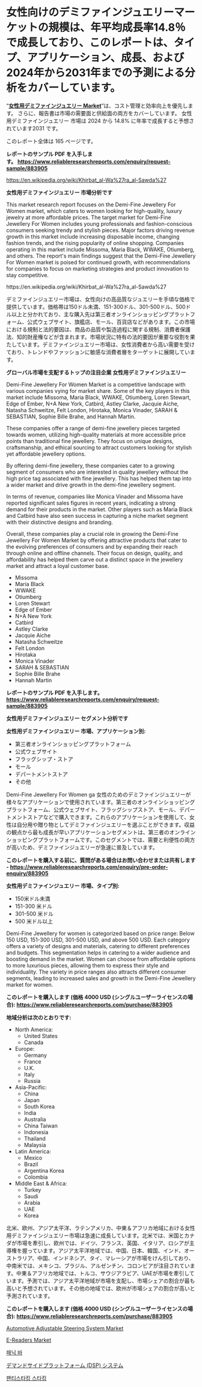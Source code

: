 <p><h1>女性向けのデミファインジュエリーマーケットの規模は、年平均成長率14.8％で成長しており、このレポートは、タイプ、アプリケーション、成長、および2024年から2031年までの予測による分析をカバーしています。</h1></p><p>&ldquo;<strong><a href="https://www.reliableresearchreports.com/demi-fine-jewellery-for-women-r883905">女性用デミファインジュエリー Market</a></strong>&rdquo;は、コスト管理と効率向上を優先します。 さらに、報告書は市場の需要面と供給面の両方をカバーしています。 女性用デミファインジュエリー 市場は 2024 から 14.8% に年率で成長すると予想されています2031 です。</p>
<p>このレポート全体は 165 ページです。</p>
<p><strong>レポートのサンプル PDF を入手します。&nbsp;<a href="https://www.reliableresearchreports.com/enquiry/request-sample/883905">https://www.reliableresearchreports.com/enquiry/request-sample/883905</a></strong></p>
<p><a href="https://en.wikipedia.org/wiki/Khirbat_al-Wa%27ra_al-Sawda%27">https://en.wikipedia.org/wiki/Khirbat_al-Wa%27ra_al-Sawda%27</a></p>
<p><strong>女性用デミファインジュエリー 市場分析です</strong></p>
<p><p>This market research report focuses on the Demi-Fine Jewellery For Women market, which caters to women looking for high-quality, luxury jewelry at more affordable prices. The target market for Demi-Fine Jewellery For Women includes young professionals and fashion-conscious consumers seeking trendy and stylish pieces. Major factors driving revenue growth in this market include increasing disposable income, changing fashion trends, and the rising popularity of online shopping. Companies operating in this market include Missoma, Maria Black, WWAKE, Otiumberg, and others. The report's main findings suggest that the Demi-Fine Jewellery For Women market is poised for continued growth, with recommendations for companies to focus on marketing strategies and product innovation to stay competitive.</p></p>
<p>https://en.wikipedia.org/wiki/Khirbat_al-Wa%27ra_al-Sawda%27</p>
<p><p>デミファインジュエリー市場は、女性向けの高品質なジュエリーを手頃な価格で提供しています。価格帯は150ドル未満、151-300ドル、301-500ドル、500ドル以上と分かれており、主な購入先は第三者オンラインショッピングプラットフォーム、公式ウェブサイト、旗艦店、モール、百貨店などがあります。この市場における規制と法的要因は、商品の品質や製造過程に関する規制、消費者保護法、知的財産権などが含まれます。市場状況に特有の法的要因が重要な役割を果たしています。デミファインジュエリー市場は、女性消費者から高い需要を受けており、トレンドやファッションに敏感な消費者層をターゲットに展開しています。</p></p>
<p><strong>グローバル市場を支配するトップの注目企業 女性用デミファインジュエリー</strong></p>
<p><p>Demi-Fine Jewellery For Women Market is a competitive landscape with various companies vying for market share. Some of the key players in this market include Missoma, Maria Black, WWAKE, Otiumberg, Loren Stewart, Edge of Ember, N+A New York, Catbird, Astley Clarke, Jacquie Aiche, Natasha Schweitze, Felt London, Hirotaka, Monica Vinader, SARAH & SEBASTIAN, Sophie Bille Brahe, and Hannah Martin.</p><p>These companies offer a range of demi-fine jewellery pieces targeted towards women, utilizing high-quality materials at more accessible price points than traditional fine jewellery. They focus on unique designs, craftsmanship, and ethical sourcing to attract customers looking for stylish yet affordable jewellery options. </p><p>By offering demi-fine jewellery, these companies cater to a growing segment of consumers who are interested in quality jewellery without the high price tag associated with fine jewellery. This has helped them tap into a wider market and drive growth in the demi-fine jewellery segment.</p><p>In terms of revenue, companies like Monica Vinader and Missoma have reported significant sales figures in recent years, indicating a strong demand for their products in the market. Other players such as Maria Black and Catbird have also seen success in capturing a niche market segment with their distinctive designs and branding.</p><p>Overall, these companies play a crucial role in growing the Demi-Fine Jewellery For Women Market by offering attractive products that cater to the evolving preferences of consumers and by expanding their reach through online and offline channels. Their focus on design, quality, and affordability has helped them carve out a distinct space in the jewellery market and attract a loyal customer base.</p></p>
<p><ul><li>Missoma</li><li>Maria Black</li><li>WWAKE</li><li>Otiumberg</li><li>Loren Stewart</li><li>Edge of Ember</li><li>N+A New York</li><li>Catbird</li><li>Astley Clarke</li><li>Jacquie Aiche</li><li>Natasha Schweitze</li><li>Felt London</li><li>Hirotaka</li><li>Monica Vinader</li><li>SARAH & SEBASTIAN</li><li>Sophie Bille Brahe</li><li>Hannah Martin</li></ul></p>
<p><strong>レポートのサンプル PDF を入手します。 <a href="https://www.reliableresearchreports.com/enquiry/request-sample/883905">https://www.reliableresearchreports.com/enquiry/request-sample/883905</a></strong></p>
<p><strong>女性用デミファインジュエリー セグメント分析です</strong></p>
<p><strong>女性用デミファインジュエリー 市場、アプリケーション別:</strong></p>
<p><ul><li>第三者オンラインショッピングプラットフォーム</li><li>公式ウェブサイト</li><li>フラッグシップ・ストア</li><li>モール</li><li>デパートメントストア</li><li>その他</li></ul></p>
<p><p>Demi-Fine Jewellery For Women ga 女性のためのデミファインジュエリーが様々なアプリケーションで使用されています。第三者のオンラインショッピングプラットフォーム、公式ウェブサイト、フラッグシップストア、モール、デパートメントストアなどで購入できます。これらのアプリケーションを使用して、女性は自分用や贈り物としてデミファインジュエリーを選ぶことができます。収益の観点から最も成長が早いアプリケーションセグメントは、第三者のオンラインショッピングプラットフォームです。このセグメントでは、需要と利便性の両方が高いため、デミファインジュエリーが急速に普及しています。</p></p>
<p><strong>このレポートを購入する前に、質問がある場合はお問い合わせまたは共有します - <a href="https://www.reliableresearchreports.com/enquiry/pre-order-enquiry/883905">https://www.reliableresearchreports.com/enquiry/pre-order-enquiry/883905</a></strong></p>
<p><strong>女性用デミファインジュエリー 市場、タイプ別:</strong></p>
<p><ul><li>150米ドル未満</li><li>151-300 米ドル</li><li>301-500 米ドル</li><li>500 米ドル以上</li></ul></p>
<p><p>Demi-Fine Jewellery for women is categorized based on price range: Below 150 USD, 151-300 USD, 301-500 USD, and above 500 USD. Each category offers a variety of designs and materials, catering to different preferences and budgets. This segmentation helps in catering to a wider audience and boosting demand in the market. Women can choose from affordable options to more luxurious pieces, allowing them to express their style and individuality. The variety in price ranges also attracts different consumer segments, leading to increased sales and growth in the Demi-Fine Jewellery market for women.</p></p>
<p><strong>このレポートを購入します (価格 4000 USD (シングルユーザーライセンスの場合): <a href="https://www.reliableresearchreports.com/purchase/883905">https://www.reliableresearchreports.com/purchase/883905</a></strong></p>
<p><strong>地域分析は次のとおりです:</strong></p>
<p><ul>
    <li>
        North America:
        <ul>
            <li>United States</li>
            <li>Canada</li>
        </ul>
    </li>
    <li>
        Europe:
        <ul>
            <li>Germany</li>
            <li>France</li>
            <li>U.K.</li>
            <li>Italy</li>
            <li>Russia</li>
        </ul>
    </li>
    <li>
        Asia-Pacific:
        <ul>
            <li>China</li>
            <li>Japan</li>
            <li>South Korea</li>
            <li>India</li>
            <li>Australia</li>
            <li>China Taiwan</li>
            <li>Indonesia</li>
            <li>Thailand</li>
            <li>Malaysia</li>
        </ul>
    </li>
    <li>
        Latin America:
        <ul>
            <li>Mexico</li>
            <li>Brazil</li>
            <li>Argentina Korea</li>
            <li>Colombia</li>
        </ul>
    </li>
    <li>
        Middle East & Africa:
        <ul>
            <li>Turkey</li>
            <li>Saudi</li>
            <li>Arabia</li>
            <li>UAE</li>
            <li>Korea</li>
        </ul>
    </li>
    </ul></p>
<p><p>北米、欧州、アジア太平洋、ラテンアメリカ、中東＆アフリカ地域における女性用デミファインジュエリー市場は急速に成長しています。北米では、米国とカナダが市場を牽引し、欧州では、ドイツ、フランス、英国、イタリア、ロシアが主導権を握っています。アジア太平洋地域では、中国、日本、韓国、インド、オーストラリア、中国、インドネシア、タイ、マレーシアが市場をけん引しており、中南米では、メキシコ、ブラジル、アルゼンチン、コロンビアが注目されています。中東＆アフリカ地域では、トルコ、サウジアラビア、UAEが市場を牽引しています。予測では、アジア太平洋地域が市場を支配し、市場シェアの割合が最も高いと予想されています。その他の地域では、欧州が市場シェアの割合が高いと予測されています。</p></p>
<p><strong>このレポートを購入します (価格 4000 USD (シングルユーザーライセンスの場合): <a href="https://www.reliableresearchreports.com/purchase/883905">https://www.reliableresearchreports.com/purchase/883905</a></strong></p>
<p><p><a href="https://medium.com/@janetvalentinh15/insights-into-the-automotive-adjustable-steering-system-market-market-players-market-size-e136e5145fc7">Automotive Adjustable Steering System Market</a></p><p><a href="https://issuu.com/reportprime-2/docs/e-readers-market-size-2030.pptx_024ee292902a29">E-Readers Market</a></p><p><a href="https://medium.com/@conradkirrlin76575/%ED%8C%A8%EB%8B%89%EB%B0%94-%EC%8B%9C%EC%9E%A5-%EC%A0%90%EC%9C%A0%EC%9C%A8-%EA%B7%9C%EB%AA%A8-%ED%8A%B8%EB%A0%8C%EB%93%9C-%EC%82%B0%EC%97%85-%EB%B6%84%EC%84%9D-%EB%B3%B4%EA%B3%A0%EC%84%9C-%EC%A0%81%EC%9A%A9-%EB%B6%84%EC%95%BC-%EC%95%88%EC%A0%84%EB%AC%B8-%EA%B8%B0%ED%83%80-%EC%9C%A0%ED%98%95%EB%B3%84-%ED%95%9C-%EA%B0%9C%EC%9D%98-%EC%9E%A0%EA%B8%88-%EC%A0%90-%EB%91%90-%EA%B0%9C%EC%9D%98-%EC%9E%A0%EA%B8%88-%EC%A0%90-%EC%84%B8-%EA%B0%9C%EC%9D%98-%EC%9E%A0%EA%B8%88-%EC%A0%90-%EB%B0%8F-2024-2031-10688cd4df2f">패닉 바</a></p><p><a href="https://medium.com/@reyeshowell655/%E9%9C%80%E8%A6%81%E5%81%B4%E3%83%97%E3%83%A9%E3%83%83%E3%83%88%E3%83%95%E3%82%A9%E3%83%BC%E3%83%A0-dsp-%E3%82%B7%E3%82%B9%E3%83%86%E3%83%A0%E5%B8%82%E5%A0%B4%E3%81%AE%E6%96%B0%E8%88%88%E3%83%88%E3%83%AC%E3%83%B3%E3%83%89%E3%81%A8%E5%B0%86%E6%9D%A5%E3%81%AE%E5%B1%95%E6%9C%9B-2024%E5%B9%B4%E3%81%8B%E3%82%892031%E5%B9%B4%E3%81%BE%E3%81%A7%E3%81%AE%E6%9C%9F%E9%96%93%E3%81%AB%E3%81%A4%E3%81%84%E3%81%A6-b899ff3e725e">デマンドサイドプラットフォーム (DSP) システム</a></p><p><a href="https://medium.com/@uisoxxuy65/%ED%8C%AC%ED%8B%B0-%EC%8A%A4%ED%83%80%ED%82%B9-%EC%8B%9C%EC%9E%A5-%EC%A0%90%EC%9C%A0%EC%9C%A8-%EB%B0%8F-%EC%8B%9C%EC%9E%A5-%EB%B6%84%EC%84%9D-%EC%84%B1%EC%9E%A5-%EB%8F%99%ED%96%A5-%EB%B0%8F-2024-2031-%EA%B8%B0%EA%B0%84%EC%97%90-%EB%8C%80%ED%95%9C-%EC%98%88%EC%B8%A1-3817bc5784ca?postPublishedType=initial">팬티스타킹 스타킹</a></p></p>